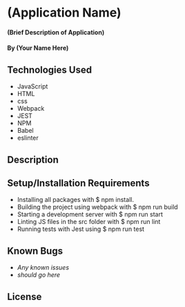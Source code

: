 # (Application Name)

#### (Brief Description of Application)

#### By (Your Name Here)

## Technologies Used

* JavaScript
* HTML
* css
* Webpack
* JEST
* NPM
* Babel
* eslinter
## Description

## Setup/Installation Requirements

* Installing all packages with $ npm install.
* Building the project using webpack with $ npm run build
* Starting a development server with $ npm run start
* Linting JS files in the src folder with $ npm run lint
* Running tests with Jest using $ npm run test


## Known Bugs

* _Any known issues_
* _should go here_

## License